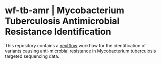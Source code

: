 # wf-tb-amr | Mycobacterium Tuberculosis Antimicrobial Resistance Identification

This repository contains a [nextflow](https://www.nextflow.io/) workflow for
the identification of variants causing anti-microbial resistance in Mycobacterium
tuberculosis targeted sequencing data.
